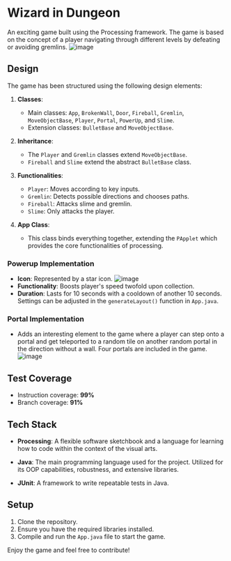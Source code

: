 # Wizard in Dungeon

An exciting game built using the Processing framework. The game is based on the concept of a player navigating through different levels by defeating or avoiding gremlins.
![image](https://github.com/yiweiwang-yw/Wizard-in-Dungeon/assets/81563224/61045569-4ee7-45ac-9752-94352d04f225)


## Design

The game has been structured using the following design elements:

1. **Classes**:
    - Main classes: `App`, `BrokenWall`, `Door`, `Fireball`, `Gremlin`, `MoveObjectBase`, `Player`, `Portal`, `PowerUp`, and `Slime`.
    - Extension classes: `BulletBase` and `MoveObjectBase`.

2. **Inheritance**:
    - The `Player` and `Gremlin` classes extend `MoveObjectBase`. 
    - `Fireball` and `Slime` extend the abstract `BulletBase` class.

3. **Functionalities**:
    - `Player`: Moves according to key inputs.
    - `Gremlin`: Detects possible directions and chooses paths.
    - `Fireball`: Attacks slime and gremlin.
    - `Slime`: Only attacks the player.

4. **App Class**:
    - This class binds everything together, extending the `PApplet` which provides the core functionalities of processing.

### Powerup Implementation

- **Icon**: Represented by a star icon. ![image](https://github.com/yiweiwang-yw/Wizard-in-Dungeon/assets/81563224/ddfb1201-001e-4402-bef5-e15b68208190)
- **Functionality**: Boosts player's speed twofold upon collection.
- **Duration**: Lasts for 10 seconds with a cooldown of another 10 seconds. Settings can be adjusted in the `generateLayout()` function in `App.java`.

### Portal Implementation

- Adds an interesting element to the game where a player can step onto a portal and get teleported to a random tile on another random portal in the direction without a wall. Four portals are included in the game.
  ![image](https://github.com/yiweiwang-yw/Wizard-in-Dungeon/assets/81563224/6c96f136-12f0-4bbb-94f6-3d38e8ade36b)


## Test Coverage

- Instruction coverage: **99%**
- Branch coverage: **91%**

## Tech Stack

- **Processing**: A flexible software sketchbook and a language for learning how to code within the context of the visual arts.

- **Java**: The main programming language used for the project. Utilized for its OOP capabilities, robustness, and extensive libraries.

- **JUnit**: A framework to write repeatable tests in Java.


## Setup

1. Clone the repository.
2. Ensure you have the required libraries installed.
3. Compile and run the `App.java` file to start the game.

Enjoy the game and feel free to contribute!
